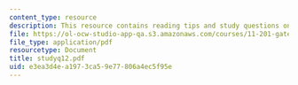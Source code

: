 ```yaml
---
content_type: resource
description: This resource contains reading tips and study questions on session 12.
file: https://ol-ocw-studio-app-qa.s3.amazonaws.com/courses/11-201-gateway-planning-action-fall-2005/e3ea3d4ea1973ca59e77806a4ec5f95e_studyq12.pdf
file_type: application/pdf
resourcetype: Document
title: studyq12.pdf
uid: e3ea3d4e-a197-3ca5-9e77-806a4ec5f95e
---
```

